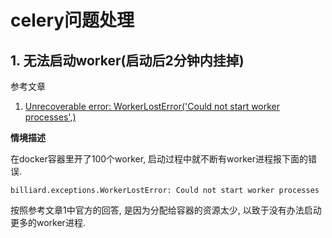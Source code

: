 # celery问题处理

## 1. 无法启动worker(启动后2分钟内挂掉)

参考文章

1. [Unrecoverable error: WorkerLostError('Could not start worker processes',)](https://github.com/celery/celery/issues/2966)

**情境描述**

在docker容器里开了100个worker, 启动过程中就不断有worker进程报下面的错误.

```
billiard.exceptions.WorkerLostError: Could not start worker processes
```

按照参考文章1中官方的回答, 是因为分配给容器的资源太少, 以致于没有办法启动更多的worker进程.